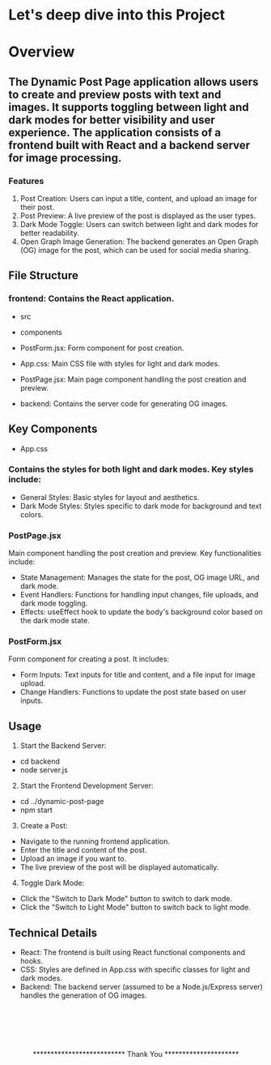 # Let's deep dive into this Project

# Overview

## The Dynamic Post Page application allows users to create and preview posts with text and images. It supports toggling between light and dark modes for better visibility and user experience. The application consists of a frontend built with React and a backend server for image processing.

### Features

1. Post Creation: Users can input a title, content, and upload an image for their post.
2. Post Preview: A live preview of the post is displayed as the user types.
3. Dark Mode Toggle: Users can switch between light and dark modes for better readability.
4. Open Graph Image Generation: The backend generates an Open Graph (OG) image for the post, which can be used for social media sharing.

## File Structure

### frontend: Contains the React application.

- src
- components

- PostForm.jsx: Form component for post creation.
- App.css: Main CSS file with styles for light and dark modes.
- PostPage.jsx: Main page component handling the post creation and preview.
- backend: Contains the server code for generating OG images.

## Key Components

- App.css

### Contains the styles for both light and dark modes. Key styles include:

- General Styles: Basic styles for layout and aesthetics.
- Dark Mode Styles: Styles specific to dark mode for background and text colors.

### PostPage.jsx

Main component handling the post creation and preview. Key functionalities include:

- State Management: Manages the state for the post, OG image URL, and dark mode.
- Event Handlers: Functions for handling input changes, file uploads, and dark mode toggling.
- Effects: useEffect hook to update the body's background color based on the dark mode state.

### PostForm.jsx

Form component for creating a post. It includes:

- Form Inputs: Text inputs for title and content, and a file input for image upload.
- Change Handlers: Functions to update the post state based on user inputs.

## Usage

1. Start the Backend Server:

- cd backend
- node server.js

2. Start the Frontend Development Server:

- cd ../dynamic-post-page
- npm start

3. Create a Post:

- Navigate to the running frontend application.
- Enter the title and content of the post.
- Upload an image if you want to.
- The live preview of the post will be displayed automatically.

4. Toggle Dark Mode:

- Click the "Switch to Dark Mode" button to switch to dark mode.
- Click the "Switch to Light Mode" button to switch back to light mode.

## Technical Details

- React: The frontend is built using React functional components and hooks.
- CSS: Styles are defined in App.css with specific classes for light and dark modes.
- Backend: The backend server (assumed to be a Node.js/Express server) handles the generation of OG images.

</br>
</br>
</br>
</br>
</br>
<center>************************** Thank You *********************</center>
